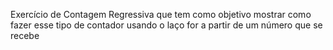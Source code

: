 Exercício de Contagem Regressiva que tem como objetivo mostrar como fazer esse tipo de contador usando o laço for a partir de um número que se recebe
